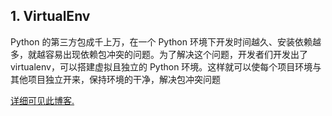 ## 1. VirtualEnv
Python 的第三方包成千上万，在一个 Python 环境下开发时间越久、安装依赖越多，就越容易出现依赖包冲突的问题。为了解决这个问题，开发者们开发出了 virtualenv，可以搭建虚拟且独立的 Python 环境。这样就可以使每个项目环境与其他项目独立开来，保持环境的干净，解决包冲突问题<p>
[详细可见此博客.](http://codingpy.com/article/virtualenv-must-have-tool-for-python-development/)


